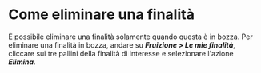 # Come eliminare una finalità

È possibile eliminare una finalità solamente quando questa è in bozza. Per eliminare una finalità in bozza, andare su _**Fruizione > Le mie finalità**_, cliccare sui tre pallini della finalità di interesse e selezionare l'azione _**Elimina**_.
